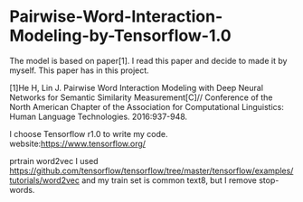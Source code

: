 # Pairwise-Word-Interaction-Modeling-by-Tensorflow-1.0
The model is based on paper[1]. I read this paper and decide to made it by myself. This paper has in this project.

[1]He H, Lin J. Pairwise Word Interaction Modeling with Deep Neural Networks for Semantic Similarity Measurement[C]// Conference of the North American Chapter of the Association for Computational Linguistics: Human Language Technologies. 2016:937-948.

I choose Tensorflow r1.0 to write my code. website:https://www.tensorflow.org/

prtrain word2vec I used https://github.com/tensorflow/tensorflow/tree/master/tensorflow/examples/tutorials/word2vec and my train set is common text8, but I remove stop-words.

